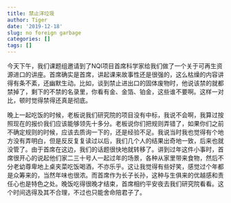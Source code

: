 ```yaml
---
title: 禁止洋垃圾
author: Tiger
date: '2019-12-18'
slug: no foreign garbage
categories: []
tags: []
---
```


今天下午，我们课题组邀请到了NQI项目首席科学家给我们做了一个关于可再生资源进口的讲座。首席确实是首席，讲起课来故事性还是很强的，这么枯燥的内容讲得有条不紊，还幽默生动。比如，谈到禁止进出口的固体废物时，他说该禁的就都禁掉了，剩下的不禁的名录里，你看有金、金箔、铂金，这些谁不要啊。这样一对比，顿时觉得禁得还真是彻底。

晚上一起吃饭的时候，老板说我们研究院的项目没有中标，我说不会啊，我算过按照现在的报价我们应该能够领先十多分。老板说你们把规则弄错了，如果你们之前不确定规则的时候，应该去质询一下的，还是经验不足。我说当时我也觉得有个地方没有弄明白，但是反反复复读过以后，我们几个人的结果出奇地一致，后来也就没管了。由于首席在这边，我们的话题很快地就转移了。讲到过年这件小事时，首席很开心的说起他们家二三十号人一起过年的场景，各种从家里带来食物，然后不分老幼尊卑地上桌夹菜吃饭喝酒，不亦乐乎。这让我觉得有些好笑，感觉过个年都是众筹来的，当然年味也很浓。而首席作为长子长孙，这种与生俱来的优越感和责任心也是特色之处。晚饭吃得很晚才结束，首席相约平安夜去我们研究院看看。这个时间选得及其不合理，不过也只能舍命陪君子了。

